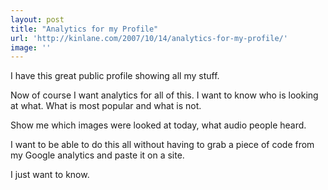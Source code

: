 ```yaml
---
layout: post
title: "Analytics for my Profile"
url: 'http://kinlane.com/2007/10/14/analytics-for-my-profile/'
image: ''
---
```


I have this great public profile showing all my stuff.

Now of course I want analytics for all of this. I want to know who is looking at what. What is most popular and what is not.

Show me which images were looked at today, what audio people heard.

I want to be able to do this all without having to grab a piece of code from my Google analytics and paste it on a site.

I just want to know.